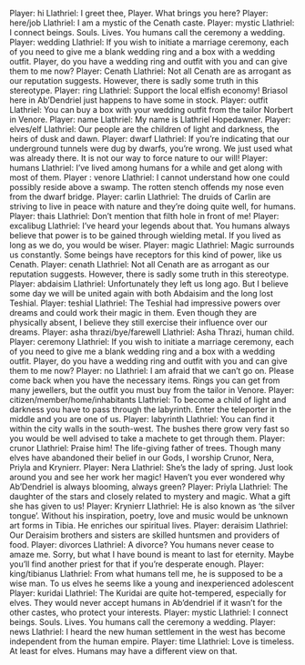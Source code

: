 Player: hi
Llathriel: I greet thee, Player. What brings you here?
Player: here/job
Llathriel: I am a mystic of the Cenath caste.
Player: mystic
Llathriel: I connect beings. Souls. Lives. You humans call the ceremony a wedding.
Player: wedding
Llathriel: If you wish to initiate a marriage ceremony, each of you need to give me a blank wedding ring and a box with a wedding outfit. Player, do you have a wedding ring and outfit with you and can give them to me now?
Player: Cenath
Llathriel: Not all Cenath are as arrogant as our reputation suggests. However, there is sadly some truth in this stereotype.
Player: ring
Llathriel: Support the local elfish economy! Briasol here in Ab’Dendriel just happens to have some in stock.
Player: outfit
Llathriel: You can buy a box with your wedding outfit from the tailor Norbert in Venore.
Player: name
Llathriel: My name is Llathriel Hopedawner.
Player: elves/elf
Llathriel: Our people are the children of light and darkness, the heirs of dusk and dawn.
Player: dwarf
Llathriel: If you’re indicating that our underground tunnels were dug by dwarfs, you’re wrong. We just used what was already there. It is not our way to force nature to our will!
Player: humans
Llathriel: I’ve lived among humans for a while and get along with most of them.
Player : venore
Llathriel: I cannot understand how one could possibly reside above a swamp. The rotten stench offends my nose even from the dwarf bridge.
Player: carlin
Llathriel: The druids of Carlin are striving to live in peace with nature and they’re doing quite well, for humans.
Player: thais
Llathriel: Don’t mention that filth hole in front of me!
Player: excalibug
Llathriel: I’ve heard your legends about that. You humans always believe that power is to be gained through wielding metal. If you lived as long as we do, you would be wiser.
Player: magic
Llathriel: Magic surrounds us constantly. Some beings have receptors for this kind of power, like us Cenath.
Player: cenath
Llathriel: Not all Cenath are as arrogant as our reputation suggests. However, there is sadly some truth in this stereotype.
Player: abdaisim
Llathriel: Unfortunately they left us long ago. But I believe some day we will be united again with both Abdaisim and the long lost Teshial.
Player: teshial
Llathriel: The Teshial had impressive powers over dreams and could work their magic in them. Even though they are physically absent, I believe they still exercise their influence over our dreams.
Player: asha thrazi/bye/farewell
Llathriel: Asha Thrazi, human child.
Player: ceremony
Llathriel: If you wish to initiate a marriage ceremony, each of you need to give me a blank wedding ring and a box with a wedding outfit. Player, do you have a wedding ring and outfit with you and can give them to me now?
Player: no
Llathriel: I am afraid that we can’t go on. Please come back when you have the necessary items. Rings you can get from many jewellers, but the outfit you must buy from the tailor in Venore.
Player: citizen/member/home/inhabitants
Llathriel: To become a child of light and darkness you have to pass through the labyrinth. Enter the teleporter in the middle and you are one of us.
Player: labyrinth
Llathriel: You can find it within the city walls in the south-west. The bushes there grow very fast so you would be well advised to take a machete to get through them.
Player: crunor
Llathriel: Praise him! The life-giving father of trees. Though many elves have abandoned their belief in our Gods, I worship Crunor, Nera, Priyla and Krynierr.
Player: Nera
Llathriel: She’s the lady of spring. Just look around you and see her work her magic! Haven’t you ever wondered why Ab’Dendriel is always blooming, always green?
Player: Priyla
Llathriel: The daughter of the stars and closely related to mystery and magic. What a gift she has given to us!
Player: Krynierr
Llathriel: He is also known as ‘the silver tongue’. Without his inspiration, poetry, love and music would be unknown art forms in Tibia. He enriches our spiritual lives.
Player: deraisim
Llathriel: Our Deraisim brothers and sisters are skilled huntsmen and providers of food.
Player: divorces
Llathriel: A divorce? You humans never cease to amaze me. Sorry, but what I have bound is meant to last for eternity. Maybe you’ll find another priest for that if you’re desperate enough.
Player: king/tibianus
Llathriel: From what humans tell me, he is supposed to be a wise man. To us elves he seems like a young and inexperienced adolescent
Player: kuridai
Llathriel: The Kuridai are quite hot-tempered, especially for elves. They would never accept humans in Ab’dendriel if it wasn’t for the other castes, who protect your interests.
Player: mystic
Llathriel: I connect beings. Souls. Lives. You humans call the ceremony a wedding.
Player: news
Llathriel: I heard the new human settlement in the west has become independent from the human empire.
Player: time
Llathriel: Love is timeless. At least for elves. Humans may have a different view on that.